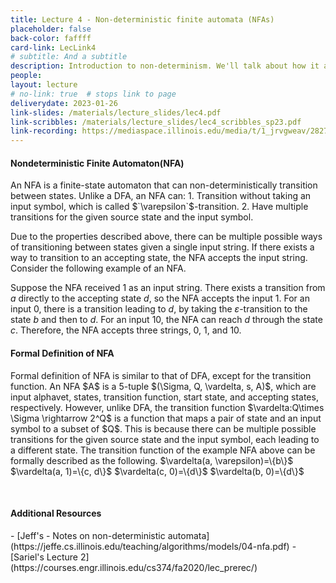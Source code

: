 ```yaml
---
title: Lecture 4 - Non-deterministic finite automata (NFAs)
placeholder: false
back-color: faffff
card-link: LecLink4
# subtitle: And a subtitle
description: Introduction to non-determinism. We'll talk about how it applies to automata and formalize NFA concepts/definitions.
people:
layout: lecture
# no-link: true  # stops link to page 
deliverydate: 2023-01-26
link-slides: /materials/lecture_slides/lec4.pdf
link-scribbles: /materials/lecture_slides/lec4_scribbles_sp23.pdf
link-recording: https://mediaspace.illinois.edu/media/t/1_jrvgweav/282723252
---
```


<h4>Nondeterministic Finite Automaton(NFA)</h4>
An NFA is a finite-state automaton that can non-deterministically transition between states.
Unlike a DFA, an NFA can:
1. Transition without taking an input symbol, which is called $`\varepsilon`$-transition.
2. Have multiple transitions for the given source state and the input symbol. 

Due to the properties described above, there can be multiple possible ways of transitioning between states given a single input string. 
If there exists a way to transition to an accepting state, the NFA accepts the input string. 
Consider the following example of an NFA.


Suppose the NFA received $1$ as an input string. There exists a transition from $a$ directly to the accepting state $d$, so the NFA accepts the input $1$. 
For an input $0$, there is a transition leading to $d$, by taking the $\varepsilon$-transition to the state $b$ and then to $d$. 
For an input $10$, the NFA can reach $d$ through the state $c$. Therefore, the NFA accepts three strings, $0$, $1$, and $10$. 

<h4>Formal Definition of NFA</h4>
Formal definition of NFA is similar to that of DFA, except for the transition function. 
An NFA $A$ is a 5-tuple $(\Sigma, Q, \vardelta, s, A)$, which are input alphavet, states, transition function, start state, and accepting states, respectively.
However, unlike DFA, the transition function $\vardelta:Q\times \Sigma \rightarrow 2^Q$ is a function that maps a pair of state and an input symbol to a subset of $Q$.
This is because there can be multiple possible transitions for the given source state and the input symbol, each leading to a different state. 
The transition function of the example NFA above can be formally described as the following.
$\vardelta(a, \varepsilon)=\{b\}$
$\vardelta(a, 1)=\{c, d\}$
$\vardelta(c, 0)=\{d\}$
$\vardelta(b, 0)=\{d\}$
 

&nbsp;
<h4>Additional Resources</h4>
- [Jeff's - Notes on non-deterministic automata](https://jeffe.cs.illinois.edu/teaching/algorithms/models/04-nfa.pdf)
- [Sariel's Lecture 2](https://courses.engr.illinois.edu/cs374/fa2020/lec_prerec/) 






